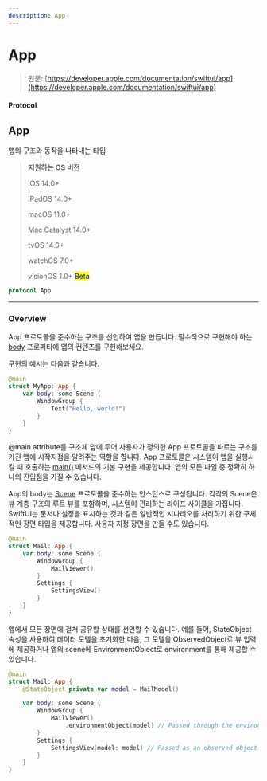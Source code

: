 ```yaml
---
description: App
---
```


# App

> 원문: [https://developer.apple.com/documentation/swiftui/app](https://developer.apple.com/documentation/swiftui/app)

#### Protocol

## App

앱의 구조와 동작을 나타내는 타입

> **지원하는 OS 버전**
>
> iOS 14.0+
>
> iPadOS 14.0+
>
> macOS 11.0+
>
> Mac Catalyst 14.0+
>
> tvOS 14.0+
>
> watchOS 7.0+
>
> visionOS 1.0+ <mark style="color:blue;">Beta</mark>

```swift
protocol App
```

***

### Overview

App 프로토콜을 준수하는 구조를 선언하여 앱을 만듭니다. 필수적으로 구현해야 하는 [body](https://app.gitbook.com/o/HZQEGQf5bCI1E71bQnIw/s/KvIlBrraYc6g2lvAGIGM/\~/changes/13/app-structure/undefined/app/body) 프로퍼티에 앱의 컨텐츠를 구현해보세요.

구현의 예시는 다음과 같습니다.

```swift
@main
struct MyApp: App {
    var body: some Scene {
        WindowGroup {
            Text("Hello, world!")
        }
    }
}
```

@main attribute를 구조체 앞에 두어 사용자가 정의한 App 프로토콜을 따르는 구조를 가진 앱에 시작지점을 알려주는 역할을 합니다. App 프로토콜은 시스템이 앱을 실행시킬 때 호출하는 [main()](https://app.gitbook.com/o/HZQEGQf5bCI1E71bQnIw/s/KvIlBrraYc6g2lvAGIGM/\~/changes/13/app-structure/undefined/app/static-func-main) 메서드의 기본 구현을 제공합니다. 앱의 모든 파일 중 정확히 하나의 진입점을 가질 수 있습니다.

App의 body는 [Scene](https://app.gitbook.com/o/HZQEGQf5bCI1E71bQnIw/s/KvIlBrraYc6g2lvAGIGM/\~/changes/13/app-structure/scenes/scene) 프로토콜을 준수하는 인스턴스로 구성됩니다. 각각의 Scene은 뷰 계층 구조의 루트 뷰를 포함하며, 시스템이 관리하는 라이프 사이클을 가집니다. SwiftUI는 문서나 설정을 표시하는 것과 같은 일반적인 시나리오를 처리하기 위한 구체적인 장면 타입을 제공합니다. 사용자 지정 장면을 만들 수도 있습니다.&#x20;

```swift
@main
struct Mail: App {
    var body: some Scene {
        WindowGroup {
            MailViewer()
        }
        Settings {
            SettingsView()
        }
    }
}
```

앱에서 모든 장면에 걸쳐 공유할 상태를 선언할 수 있습니다. 예를 들어, StateObject 속성을 사용하여 데이터 모델을 초기화한 다음, 그 모델을 ObservedObject로 뷰 입력에 제공하거나 앱의 scene에 EnvironmentObject로 environment를 통해 제공할 수 있습니다.

```swift
@main
struct Mail: App {
    @StateObject private var model = MailModel()

    var body: some Scene {
        WindowGroup {
            MailViewer()
                .environmentObject(model) // Passed through the environment.
        }
        Settings {
            SettingsView(model: model) // Passed as an observed object.
        }
    }
}
```

